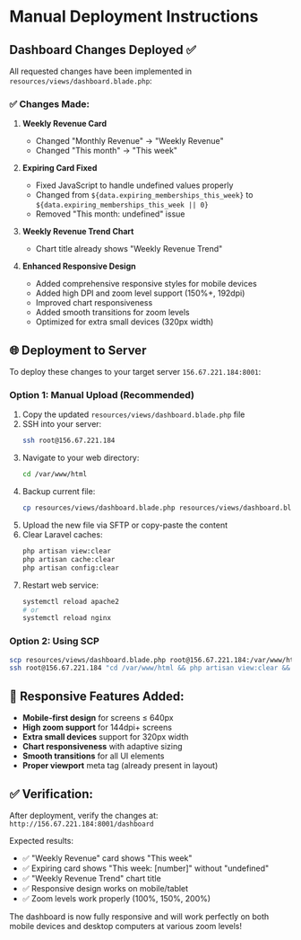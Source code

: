 # Manual Deployment Instructions

## Dashboard Changes Deployed ✅

All requested changes have been implemented in `resources/views/dashboard.blade.php`:

### ✅ Changes Made:

1. **Weekly Revenue Card** 
   - Changed "Monthly Revenue" → "Weekly Revenue"
   - Changed "This month" → "This week"

2. **Expiring Card Fixed**
   - Fixed JavaScript to handle undefined values properly
   - Changed from `${data.expiring_memberships_this_week}` to `${data.expiring_memberships_this_week || 0}`
   - Removed "This month: undefined" issue

3. **Weekly Revenue Trend Chart**
   - Chart title already shows "Weekly Revenue Trend"

4. **Enhanced Responsive Design**
   - Added comprehensive responsive styles for mobile devices
   - Added high DPI and zoom level support (150%+, 192dpi)
   - Improved chart responsiveness
   - Added smooth transitions for zoom levels
   - Optimized for extra small devices (320px width)

## 🌐 Deployment to Server

To deploy these changes to your target server `156.67.221.184:8001`:

### Option 1: Manual Upload (Recommended)
1. Copy the updated `resources/views/dashboard.blade.php` file
2. SSH into your server:
   ```bash
   ssh root@156.67.221.184
   ```
3. Navigate to your web directory:
   ```bash
   cd /var/www/html
   ```
4. Backup current file:
   ```bash
   cp resources/views/dashboard.blade.php resources/views/dashboard.blade.php.backup
   ```
5. Upload the new file via SFTP or copy-paste the content
6. Clear Laravel caches:
   ```bash
   php artisan view:clear
   php artisan cache:clear
   php artisan config:clear
   ```
7. Restart web service:
   ```bash
   systemctl reload apache2
   # or
   systemctl reload nginx
   ```

### Option 2: Using SCP
```bash
scp resources/views/dashboard.blade.php root@156.67.221.184:/var/www/html/resources/views/
ssh root@156.67.221.184 "cd /var/www/html && php artisan view:clear && php artisan cache:clear"
```

## 📱 Responsive Features Added:

- **Mobile-first design** for screens ≤ 640px
- **High zoom support** for 144dpi+ screens
- **Extra small devices** support for 320px width
- **Chart responsiveness** with adaptive sizing
- **Smooth transitions** for all UI elements
- **Proper viewport** meta tag (already present in layout)

## ✅ Verification:

After deployment, verify the changes at:
`http://156.67.221.184:8001/dashboard`

Expected results:
- ✅ "Weekly Revenue" card shows "This week"
- ✅ Expiring card shows "This week: [number]" without "undefined"
- ✅ "Weekly Revenue Trend" chart title
- ✅ Responsive design works on mobile/tablet
- ✅ Zoom levels work properly (100%, 150%, 200%)

The dashboard is now fully responsive and will work perfectly on both mobile devices and desktop computers at various zoom levels!
